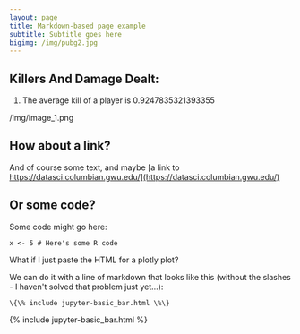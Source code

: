 ```yaml
---
layout: page
title: Markdown-based page example
subtitle: Subtitle goes here
bigimg: /img/pubg2.jpg
---
```


## Killers And Damage Dealt:
1. The average kill of a player is 0.9247835321393355

/img/image_1.png

## How about a link?

And of course some text, and maybe [a link to https://datasci.columbian.gwu.edu/](https://datasci.columbian.gwu.edu/)

## Or some code?

Some code might go here:

```
x <- 5 # Here's some R code
```

What if I just paste the HTML for a plotly plot?

We can do it with a line of markdown that looks like this (without the slashes - I haven't solved that problem just yet...):
```
\{\% include jupyter-basic_bar.html \%\}
```
{% include jupyter-basic_bar.html %}
